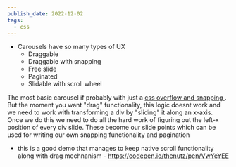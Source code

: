 ```yaml
---
publish_date: 2022-12-02
tags:
  - css
---
```

- Carousels have so many types of UX
	- Draggable
	- Draggable with snapping
	- Free slide
	- Paginated
	- Slidable with scroll wheel

 The most basic carousel if probably with just a  [css overflow and snapping ](https://tailwindcss.com/docs/scroll-snap-type). But the moment you want "drag" functionality, this logic doesnt work and we need to work with transforming a div by "sliding" it along an x-axis. Once we do this we need to do all the hard work of figuring out the left-x position of every div slide. These become our slide points which can be used for writing our own snapping functionality and pagination 

- this is a good demo that manages to keep native scroll functionality along with drag mechnanism - https://codepen.io/thenutz/pen/VwYeYEE
